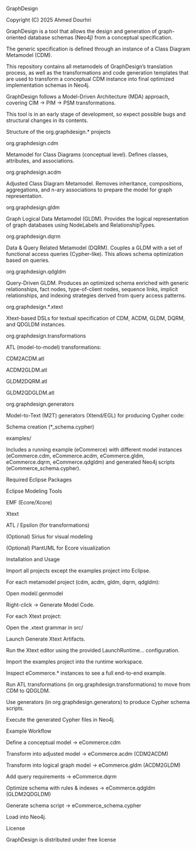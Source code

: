 GraphDesign



Copyright (C) 2025 Ahmed Dourhri



GraphDesign is a tool that allows the design and generation of graph-oriented database schemas (Neo4j) from a conceptual specification.



The generic specification is defined through an instance of a Class Diagram Metamodel (CDM).

This repository contains all metamodels of GraphDesign’s translation process, as well as the transformations and code generation templates that are used to transform a conceptual CDM instance into final optimized implementation schemas in Neo4j.



GraphDesign follows a Model-Driven Architecture (MDA) approach, covering CIM → PIM → PSM transformations.



This tool is in an early stage of development, so expect possible bugs and structural changes in its contents.



Structure of the org.graphdesign.\* projects



org.graphdesign.cdm

Metamodel for Class Diagrams (conceptual level). Defines classes, attributes, and associations.



org.graphdesign.acdm

Adjusted Class Diagram Metamodel. Removes inheritance, compositions, aggregations, and n-ary associations to prepare the model for graph representation.



org.graphdesign.gldm

Graph Logical Data Metamodel (GLDM). Provides the logical representation of graph databases using NodeLabels and RelationshipTypes.



org.graphdesign.dqrm

Data \& Query Related Metamodel (DQRM). Couples a GLDM with a set of functional access queries (Cypher-like). This allows schema optimization based on queries.



org.graphdesign.qdgldm

Query-Driven GLDM. Produces an optimized schema enriched with generic relationships, fact nodes, type-of-client nodes, sequence links, implicit relationships, and indexing strategies derived from query access patterns.



org.graphdesign.\*.xtext

Xtext-based DSLs for textual specification of CDM, ACDM, GLDM, DQRM, and QDGLDM instances.



org.graphdesign.transformations

ATL (model-to-model) transformations:



CDM2ACDM.atl



ACDM2GLDM.atl



GLDM2DQRM.atl



GLDM2QDGLDM.atl



org.graphdesign.generators

Model-to-Text (M2T) generators (Xtend/EGL) for producing Cypher code:



Schema creation (\*\_schema.cypher)




examples/

Includes a running example (eCommerce) with different model instances (eCommerce.cdm, eCommerce.acdm, eCommerce.gldm, eCommerce.dqrm, eCommerce.qdgldm) and generated Neo4j scripts (eCommerce\_schema.cypher).



Required Eclipse Packages



Eclipse Modeling Tools



EMF (Ecore/Xcore)



Xtext



ATL / Epsilon (for transformations)



(Optional) Sirius for visual modeling



(Optional) PlantUML for Ecore visualization



Installation and Usage



Import all projects except the examples project into Eclipse.



For each metamodel project (cdm, acdm, gldm, dqrm, qdgldm):



Open model/<name>.genmodel



Right-click → Generate Model Code.



For each Xtext project:



Open the .xtext grammar in src/



Launch Generate Xtext Artifacts.



Run the Xtext editor using the provided LaunchRuntime… configuration.



Import the examples project into the runtime workspace.



Inspect eCommerce.\* instances to see a full end-to-end example.



Run ATL transformations (in org.graphdesign.transformations) to move from CDM to QDGLDM.



Use generators (in org.graphdesign.generators) to produce Cypher schema scripts.



Execute the generated Cypher files in Neo4j.



Example Workflow



Define a conceptual model → eCommerce.cdm



Transform into adjusted model → eCommerce.acdm (CDM2ACDM)



Transform into logical graph model → eCommerce.gldm (ACDM2GLDM)



Add query requirements → eCommerce.dqrm



Optimize schema with rules \& indexes → eCommerce.qdgldm (GLDM2QDGLDM)



Generate schema script → eCommerce\_schema.cypher





Load into Neo4j.



License



GraphDesign is distributed under free license

